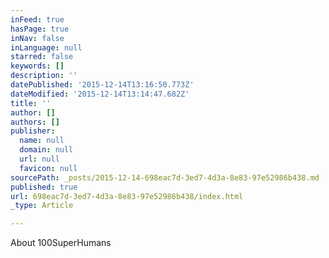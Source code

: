 ```yaml
---
inFeed: true
hasPage: true
inNav: false
inLanguage: null
starred: false
keywords: []
description: ''
datePublished: '2015-12-14T13:16:50.773Z'
dateModified: '2015-12-14T13:14:47.682Z'
title: ''
author: []
authors: []
publisher:
  name: null
  domain: null
  url: null
  favicon: null
sourcePath: _posts/2015-12-14-698eac7d-3ed7-4d3a-8e83-97e52986b438.md
published: true
url: 698eac7d-3ed7-4d3a-8e83-97e52986b438/index.html
_type: Article

---
```

About 100SuperHumans